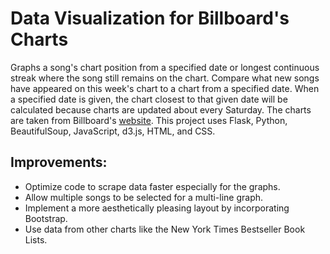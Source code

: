 # Data Visualization for Billboard's Charts
Graphs a song's chart position from a specified date or longest continuous streak where the song still remains on the chart. Compare what new songs have appeared on this week's chart to a chart from a specified date.  When a specified date is given, the chart closest to that given date will be calculated because charts are updated about every Saturday. The charts are taken from Billboard's [website](http://www.billboard.com/charts). This project uses Flask, Python, BeautifulSoup, JavaScript, d3.js, HTML, and CSS. 

## Improvements:
* Optimize code to scrape data faster especially for the graphs.
* Allow multiple songs to be selected for a multi-line graph.
* Implement a more aesthetically pleasing layout by incorporating Bootstrap.
* Use data from other charts like the New York Times Bestseller Book Lists.
